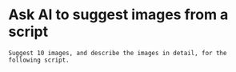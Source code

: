 # Ask AI to suggest images from a script

```
Suggest 10 images, and describe the images in detail, for the following script.
```
